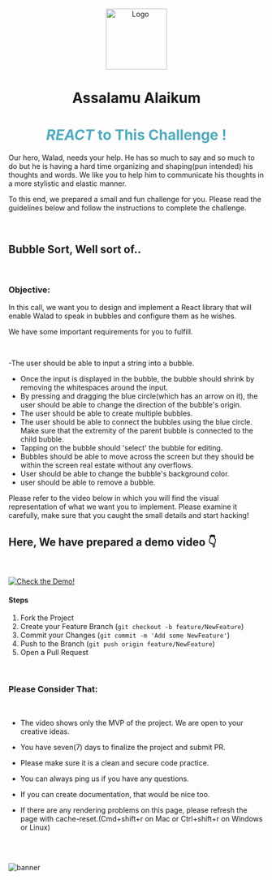
<br />
<p align="center">
  <a href="#">
<img src="https://drive.google.com/uc?export=view&id=1N-tBT1oekTwxdhcmrGo50AX3gyJf0igE" alt="Logo" width="120" height="120">  </a>
</p>




<!-- PROJECT LOGO -->
<h1 align="center">
  Assalamu Alaikum
</h1>

<h1 align="center"  style="color:#51AABC">
  <span style="font-style:italic" >REACT</span>  to This Challenge !
</h1>


<!-- PROJECT DESCRIPTION -->

Our hero, Walad, needs your help. He has so much to say and so much to do but he is having a hard time organizing and shaping(pun intended) his thoughts and words. We like you to help him to communicate his thoughts in a more stylistic and elastic manner.

To this end, we prepared a small and fun challenge for you. Please read the guidelines below and follow the instructions to complete the challenge.

<br />

## **Bubble Sort, Well sort of..**

<br />

### **Objective:**

In this call, we want you to design and implement a React library that will enable Walad to speak in bubbles and configure them as he wishes.

We have some important requirements for you to fulfill.
  
</br>

-The user should be able to input a string into a bubble.
- Once the input is displayed in the bubble, the bubble should shrink by removing the whitespaces around the input.
- By pressing and dragging the blue circle(which has an arrow on it), the user should be able to change the direction of the bubble's origin.
- The user should be able to create multiple bubbles.
- The user should be able to connect the bubbles using the blue circle. Make sure that the extremity of the parent bubble is connected to the child bubble.
- Tapping on the bubble should 'select' the bubble for editing.
- Bubbles should be able to move across the screen but they should be within the screen real estate without any overflows.
- User should be able to change the bubble's background color.
- user should be able to remove a bubble.



Please refer to the video below in which you will find the visual representation of what we want you to implement. Please examine it carefully, make sure that you caught the small details and start hacking! 

##  Here, We have prepared a demo video  👇
<br />


[![Check the Demo!](https://drive.google.com/uc?export=view&id=1NFNHsg21SXFMWKXsh5p3_8Ydh-pDF3fZ)](https://www.youtube.com/watch?v=5SOiL_jkzBg "Muslim Show Video Demonstration")


#### **Steps**
1. Fork the Project
2. Create your Feature Branch (`git checkout -b feature/NewFeature`)
3. Commit your Changes (`git commit -m 'Add some NewFeature'`)
4. Push to the Branch (`git push origin feature/NewFeature`)
5. Open a Pull Request


<br />

### **Please Consider That:**

<br />

*  The video shows only the MVP of the project. We are open to your creative ideas.
> 
*  You have seven(7) days to finalize the project and submit PR.
> 
*  Please make sure it is a clean and secure code practice.
> 
* You can always ping us if you have any questions.
> 
* If you can create documentation, that would be nice too.
> 
* If there are any rendering problems on this page, please refresh the page with cache-reset.(Cmd+shift+r on Mac or Ctrl+shift+r on Windows or Linux)

<br />
<br />



![banner](https://drive.google.com/uc?export=view&id=1SACvqhDqhHDbIjusKxcJ3aCATtHGqDyn)

